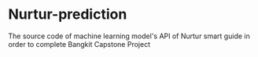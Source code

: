 # Nurtur-prediction
The source code of machine learning model's API of Nurtur smart guide in order to complete Bangkit Capstone Project
